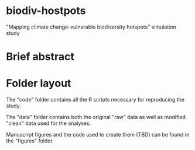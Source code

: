 # biodiv-hostpots
"Mapping climate change-vulnerable biodiversity hotspots" simulation study

# Brief abstract

# Folder layout
The "code" folder contains all the R scripts necessary for reproducing the study.

The "data" folder contains both the original "raw" data as well as modified "clean" data used for the analyses. 

Manuscript figures and the code used to create them (TBD) can be found in the "figures" folder.

